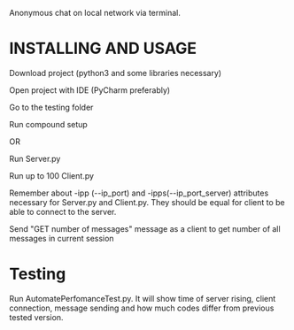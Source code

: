 Anonymous chat on local network via terminal.

# INSTALLING AND USAGE

Download project (python3 and some libraries necessary)



Open project with IDE (PyCharm preferably)

Go to the testing folder

Run compound setup

OR

Run Server.py

Run up to 100 Client.py

Remember about -ipp (--ip_port) and -ipps(--ip_port_server) attributes necessary for Server.py and Client.py. They should be equal for client to be able to connect to the server.

Send "GET number of messages" message as a client to get number of all messages in current session

# Testing

Run AutomatePerfomanceTest.py. It will show time of server rising, client connection, message sending and how much codes differ from previous tested version.
